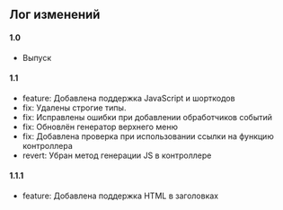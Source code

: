 ## Лог изменений

#### 1.0

* Выпуск

#### 1.1

* feature: Добавлена поддержка JavaScript и шорткодов
* fix: Удалены строгие типы.
* fix: Исправлены ошибки при добавлении обработчиков событий
* fix: Обновлён генератор верхнего меню
* fix: Добавлена проверка при использовании ссылки на функцию контроллера
* revert: Убран метод генерации JS в контроллере

#### 1.1.1

* feature: Добавлена поддержка HTML в заголовках

